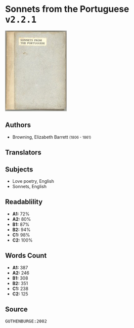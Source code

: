 # Sonnets from the Portuguese <kbd>v2.2.1</kbd>

![](./cover.medium.jpg "")

## Authors


 - Browning, Elizabeth Barrett <small>(1806 - 1861)</small>

## Translators



## Subjects


 - Love poetry, English
 - Sonnets, English

## Readablility


 - **A1:** 72%
 - **A2:** 80%
 - **B1:** 87%
 - **B2:** 94%
 - **C1:** 98%
 - **C2:** 100%

## Words Count


 - **A1:** 387
 - **A2:** 246
 - **B1:** 308
 - **B2:** 351
 - **C1:** 238
 - **C2:** 125

## Source


<kbd>GUTHENBURGE:2002</kbd>
